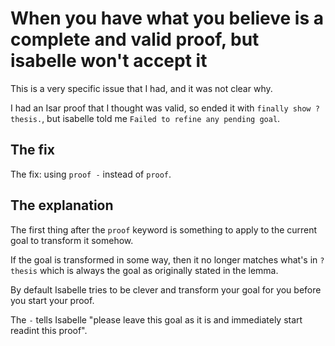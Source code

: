 # When you have what you believe is a complete and valid proof, but isabelle won't accept it

This is a very specific issue that I had, and it was not clear why.

I had an Isar proof that I thought was valid, so ended it with `finally show ?thesis.`, but isabelle told me `Failed to refine any pending goal`.

## The fix

The fix: using `proof -` instead of `proof`.

## The explanation

The first thing after the `proof` keyword is something to apply to the current goal to transform it somehow.

If the goal is transformed in some way, then it no longer matches what's in `?thesis` which is always the goal as originally stated in the lemma.

By default Isabelle tries to be clever and transform your goal for you before you start your proof.

The `-` tells Isabelle "please leave this goal as it is and immediately start readint this proof".
